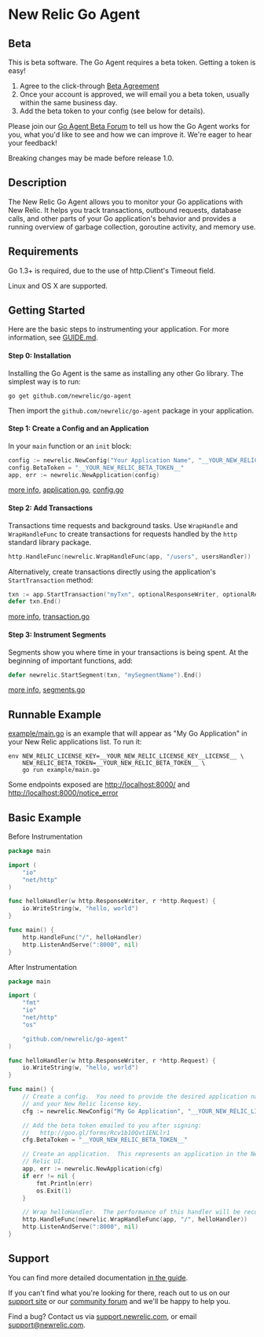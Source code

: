 # New Relic Go Agent

## Beta

This is beta software.  The Go Agent requires a beta token.  Getting a token is
easy!

1. Agree to the click-through [Beta Agreement](http://goo.gl/forms/Rcv1b10Qvt1ENLlr1)
2. Once your account is approved, we will email you a beta token, usually
   within the same business day.
3. Add the beta token to your config (see below for details).

Please join our [Go Agent Beta
Forum](https://discuss.newrelic.com/c/language-agents/go-agent-beta) to tell us
how the Go Agent works for you, what you'd like to see and how we can improve
it.  We're eager to hear your feedback!

Breaking changes may be made before release 1.0.

## Description

The New Relic Go Agent allows you to monitor your Go applications with New
Relic.  It helps you track transactions, outbound requests, database calls, and
other parts of your Go application's behavior and provides a running overview of
garbage collection, goroutine activity, and memory use.

## Requirements

Go 1.3+ is required, due to the use of http.Client's Timeout field.

Linux and OS X are supported.

## Getting Started

Here are the basic steps to instrumenting your application.  For more
information, see [GUIDE.md](GUIDE.md).

#### Step 0: Installation

Installing the Go Agent is the same as installing any other Go library.  The
simplest way is to run:

```
go get github.com/newrelic/go-agent
```

Then import the `github.com/newrelic/go-agent` package in your application.

#### Step 1: Create a Config and an Application

In your `main` function or an `init` block:

```go
config := newrelic.NewConfig("Your Application Name", "__YOUR_NEW_RELIC_LICENSE_KEY__")
config.BetaToken = "__YOUR_NEW_RELIC_BETA_TOKEN__"
app, err := newrelic.NewApplication(config)
```

[more info](GUIDE.md#config-and-application), [application.go](application.go),
[config.go](config.go)

#### Step 2: Add Transactions

Transactions time requests and background tasks.  Use `WrapHandle` and
`WrapHandleFunc` to create transactions for requests handled by the `http`
standard library package.

```go
http.HandleFunc(newrelic.WrapHandleFunc(app, "/users", usersHandler))
```

Alternatively, create transactions directly using the application's
`StartTransaction` method:

```go
txn := app.StartTransaction("myTxn", optionalResponseWriter, optionalRequest)
defer txn.End()
```

[more info](GUIDE.md#transactions), [transaction.go](transaction.go)

#### Step 3: Instrument Segments

Segments show you where time in your transactions is being spent.  At the
beginning of important functions, add:

```go
defer newrelic.StartSegment(txn, "mySegmentName").End()
```

[more info](GUIDE.md#segments), [segments.go](segments.go)

## Runnable Example

[example/main.go](./example/main.go) is an example that will appear as "My Go
Application" in your New Relic applications list.  To run it:

```
env NEW_RELIC_LICENSE_KEY=__YOUR_NEW_RELIC_LICENSE_KEY__LICENSE__ \
    NEW_RELIC_BETA_TOKEN=__YOUR_NEW_RELIC_BETA_TOKEN__ \
    go run example/main.go
```

Some endpoints exposed are [http://localhost:8000/](http://localhost:8000/)
and [http://localhost:8000/notice_error](http://localhost:8000/notice_error)


## Basic Example

Before Instrumentation

```go
package main

import (
	"io"
	"net/http"
)

func helloHandler(w http.ResponseWriter, r *http.Request) {
	io.WriteString(w, "hello, world")
}

func main() {
	http.HandleFunc("/", helloHandler)
	http.ListenAndServe(":8000", nil)
}
```

After Instrumentation

```go
package main

import (
	"fmt"
	"io"
	"net/http"
	"os"

	"github.com/newrelic/go-agent"
)

func helloHandler(w http.ResponseWriter, r *http.Request) {
	io.WriteString(w, "hello, world")
}

func main() {
	// Create a config.  You need to provide the desired application name
	// and your New Relic license key.
	cfg := newrelic.NewConfig("My Go Application", "__YOUR_NEW_RELIC_LICENSE_KEY__")

	// Add the beta token emailed to you after signing:
	//   http://goo.gl/forms/Rcv1b10Qvt1ENLlr1
	cfg.BetaToken = "__YOUR_NEW_RELIC_BETA_TOKEN__"

	// Create an application.  This represents an application in the New
	// Relic UI.
	app, err := newrelic.NewApplication(cfg)
	if err != nil {
		fmt.Println(err)
		os.Exit(1)
	}

	// Wrap helloHandler.  The performance of this handler will be recorded.
	http.HandleFunc(newrelic.WrapHandleFunc(app, "/", helloHandler))
	http.ListenAndServe(":8000", nil)
}
```

## Support

You can find more detailed documentation [in the guide](GUIDE.md).

If you can't find what you're looking for there, reach out to us on our [support
site](http://support.newrelic.com/) or our [community
forum](http://forum.newrelic.com) and we'll be happy to help you.

Find a bug?  Contact us via [support.newrelic.com](http://support.newrelic.com/),
or email support@newrelic.com.
